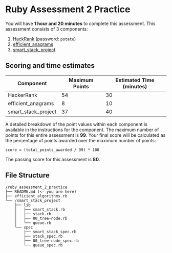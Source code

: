 # Ruby Assessment 2 Practice

You will have **1 hour and 20 minutes** to complete this assessment. This
assessment consists of 3 components:

1. [HackRank](http://hr.gs/645de87a-5b54-4af3-8168-9b453bbfb39d) (password:
   `potato`)
2. [efficient_anagrams](./efficient_anagrams.rb)
3. [smart_stack_project](./smart_stack_project/README.md)

## Scoring and time estimates

| Component           | Maximum Points | Estimated Time (minutes) |
| ------------------- | -------------- | ------------------------ |
| HackerRank          | 54             | 30                       |
| efficient_anagrams  | 8              | 10                       |
| smart_stack_project | 37             | 40                       |

A detailed breakdown of the point values within each component is available in
the instructions for the component. The maximum number of points for this entire
assessment is **99**. Your final score will be calculated as the percentage of
points awarded over the maximum number of points:

`score = (total_points_awarded / 99) * 100`

The passing score for this assessment is **80**.

## File Structure

```plaintext
/ruby_assessment_2_practice
├── README.md (<- you are here)
├── efficient_algorithms.rb
└── /smart_stack_project
    ├── lib
    │   ├── smart_stack.rb
    │   ├── stack.rb
    │   ├── 00_tree-node.rb
    │   └── queue.rb
    └── spec
        ├── smart_stack_spec.rb
        ├── stack_spec.rb
        ├── 00_tree-node_spec.rb
        └── queue_spec.rb
```
